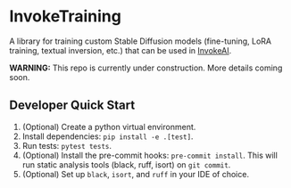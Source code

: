 # InvokeTraining

A library for training custom Stable Diffusion models (fine-tuning, LoRA training, textual inversion, etc.) that can be used in [InvokeAI](https://github.com/invoke-ai/InvokeAI).

**WARNING:**  This repo is currently under construction. More details coming soon.

## Developer Quick Start

1. (Optional) Create a python virtual environment.
2. Install dependencies: `pip install -e .[test]`.
3. Run tests: `pytest tests`.
4. (Optional) Install the pre-commit hooks: `pre-commit install`. This will run static analysis tools (black, ruff, isort) on `git commit`.
5. (Optional) Set up `black`, `isort`, and `ruff` in your IDE of choice.
